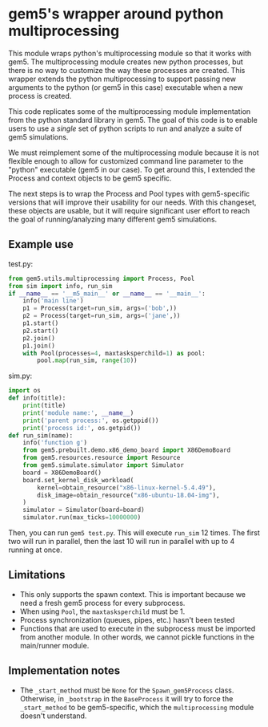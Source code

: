 # gem5's wrapper around python multiprocessing

This module wraps python's multiprocessing module so that it works with gem5.
The multiprocessing module creates new python processes, but there is no way to customize the way these processes are created.
This wrapper extends the python multiprocessing to support passing new arguments to the python (or gem5 in this case) executable when a new process is created.

This code replicates some of the multiprocessing module implementation from the python standard library in gem5.
The goal of this code is to enable users to use a *single* set of python scripts to run and analyze a suite of gem5 simulations.

We must reimplement some of the multiprocessing module because it is not flexible enough to allow for customized command line parameter to the "python" executable (gem5 in our case).
To get around this, I extended the Process and context objects to be gem5 specific.

The next steps is to wrap the Process and Pool types with gem5-specific versions that will improve their usability for our needs.
With this changeset, these objects are usable, but it will require significant user effort to reach the goal of running/analyzing many different gem5 simulations.

## Example use

test.py:

```python
from gem5.utils.multiprocessing import Process, Pool
from sim import info, run_sim
if __name__ == '__m5_main__' or __name__ == '__main__':
    info('main line')
    p1 = Process(target=run_sim, args=('bob',))
    p2 = Process(target=run_sim, args=('jane',))
    p1.start()
    p2.start()
    p2.join()
    p1.join()
    with Pool(processes=4, maxtasksperchild=1) as pool:
        pool.map(run_sim, range(10))
```

sim.py:

```python
import os
def info(title):
    print(title)
    print('module name:', __name__)
    print('parent process:', os.getppid())
    print('process id:', os.getpid())
def run_sim(name):
    info('function g')
    from gem5.prebuilt.demo.x86_demo_board import X86DemoBoard
    from gem5.resources.resource import Resource
    from gem5.simulate.simulator import Simulator
    board = X86DemoBoard()
    board.set_kernel_disk_workload(
        kernel=obtain_resource("x86-linux-kernel-5.4.49"),
        disk_image=obtain_resource("x86-ubuntu-18.04-img"),
    )
    simulator = Simulator(board=board)
    simulator.run(max_ticks=10000000)
```

Then, you can run `gem5 test.py`.
This will execute `run_sim` 12 times.
The first two will run in parallel, then the last 10 will run in parallel with up to 4 running at once.

## Limitations

- This only supports the spawn context. This is important because we need a fresh gem5 process for every subprocess.
- When using `Pool`, the `maxtasksperchild` must be 1.
- Process synchronization (queues, pipes, etc.) hasn't been tested
- Functions that are used to execute in the subprocess must be imported from another module. In other words, we cannot pickle functions in the main/runner module.

## Implementation notes

- The `_start_method` must be `None` for the `Spawn_gem5Process` class. Otherwise, in `_bootstrap` in the `BaseProcess` it will try to force the `_start_method` to be gem5-specific, which the `multiprocessing` module doesn't understand.
